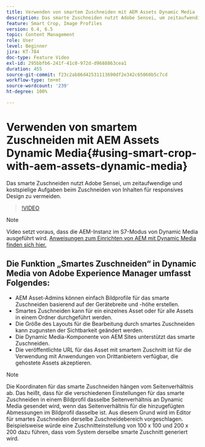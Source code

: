 ```yaml
---
title: Verwenden von smartem Zuschneiden mit AEM Assets Dynamic Media
description: Das smarte Zuschneiden nutzt Adobe Sensei, um zeitaufwendige und kostspielige Aufgaben beim Zuschneiden von Inhalten für responsives Design zu vermeiden.
feature: Smart Crop, Image Profiles
version: 6.4, 6.5
topic: Content Management
role: User
level: Beginner
jira: KT-784
doc-type: Feature Video
exl-id: 295bbfb6-241f-41c0-972d-d9688863cea1
duration: 455
source-git-commit: f23c2ab86d42531113690df2e342c65060b5c7cd
workflow-type: tm+mt
source-wordcount: '239'
ht-degree: 100%

---
```


# Verwenden von smartem Zuschneiden mit AEM Assets Dynamic Media{#using-smart-crop-with-aem-assets-dynamic-media}

Das smarte Zuschneiden nutzt Adobe Sensei, um zeitaufwendige und kostspielige Aufgaben beim Zuschneiden von Inhalten für responsives Design zu vermeiden.

>[!VIDEO](https://video.tv.adobe.com/v/21519?quality=12&learn=on)

>[!NOTE]
>
>Video setzt voraus, dass die AEM-Instanz im S7-Modus von Dynamic Media ausgeführt wird. [Anweisungen zum Einrichten von AEM mit Dynamic Media finden sich hier.](https://helpx.adobe.com/de/experience-manager/6-3/assets/using/config-dynamic-fp-14410.html)

## Die Funktion „Smartes Zuschneiden“ in Dynamic Media von Adobe Experience Manager umfasst Folgendes:

* AEM Asset-Admins können einfach Bildprofile für das smarte Zuschneiden basierend auf der Gerätebreite und -höhe erstellen.
* Smartes Zuschneiden kann für ein einzelnes Asset oder für alle Assets in einem Ordner durchgeführt werden.
* Die Größe des Layouts für die Bearbeitung durch smartes Zuschneiden kann zugunsten der Sichtbarkeit geändert werden.
* Die Dynamic Media-Komponente von AEM Sites unterstützt das smarte Zuschneiden.
* Die veröffentlichte URL für das Asset mit smartem Zuschnitt ist für die Verwendung mit Anwendungen von Drittanbietern verfügbar, die gehostete Assets akzeptieren.

>[!NOTE]
>
>Die Koordinaten für das smarte Zuschneiden hängen vom Seitenverhältnis ab. Das heißt, dass für die verschiedenen Einstellungen für das smarte Zuschneiden in einem Bildprofil dasselbe Seitenverhältnis an Dynamic Media gesendet wird, wenn das Seitenverhältnis für die hinzugefügten Abmessungen im Bildprofil dasselbe ist. Aus diesem Grund wird im Editor für smartes Zuschneiden derselbe Zuschneidebereich vorgeschlagen. Beispielsweise würde eine Zuschnitteinstellung von 100 x 100 und 200 x 200 dazu führen, dass vom System derselbe smarte Zuschnitt generiert wird.
